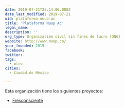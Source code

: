 ```yaml
---
date: 2019-07-21T23:14:06.000Z
date_last_modified: 2019-07-21
uid: plataforma-nuup-ac
title: 'Plataforma Nuup Ac'
legal_name: 
description: ''
org_type: Organización civil sin fines de lucro (ONG)
website: http://www.nuup.co/
year_founded: 2015
facebook: 
twitter: 
tags:
  - otro
cities: 
  - Ciudad de México

---
```


Esta organización tiene los siguientes proyectos:

- [Fresconsciente](/proyectos/fresconsciente)
